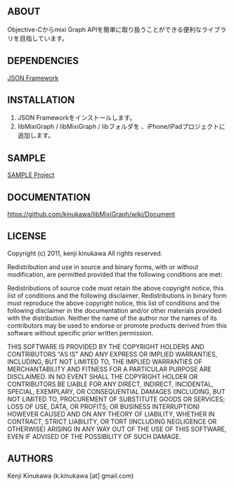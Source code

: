 ## ABOUT
Objective-Cからmixi Graph APIを簡単に取り扱うことができる便利なライブラリを目指しています。

## DEPENDENCIES
[JSON Framework](http://stig.github.com/json-framework/)

## INSTALLATION
1. JSON Frameworkをインストールします。
2. libMixiGraph / libMixiGraph / libフォルダを 、iPhone/iPadプロジェクトに追加します。

## SAMPLE
[SAMPLE Project](https://github.com/kinukawa/libMixiGraph/tree/master/Sample)

## DOCUMENTATION
https://github.com/kinukawa/libMixiGraph/wiki/Document

## LICENSE
 Copyright (c) 2011, kenji kinukawa
 All rights reserved.
 
 Redistribution and use in source and binary forms, with or without modification, are permitted provided that the following conditions are met:
 
 Redistributions of source code must retain the above copyright notice, this list of conditions and the following disclaimer.
 Redistributions in binary form must reproduce the above copyright notice, this list of conditions and the following disclaimer in the documentation and/or other materials provided with the distribution.
 Neither the name of the author nor the names of its contributors may be used to endorse or promote products derived from this software without specific prior written permission.
 
 THIS SOFTWARE IS PROVIDED BY THE COPYRIGHT HOLDERS AND CONTRIBUTORS "AS IS" AND ANY EXPRESS OR IMPLIED WARRANTIES, INCLUDING, BUT NOT LIMITED TO, THE IMPLIED WARRANTIES OF MERCHANTABILITY AND FITNESS FOR A PARTICULAR PURPOSE ARE DISCLAIMED. IN NO EVENT SHALL THE COPYRIGHT HOLDER OR CONTRIBUTORS BE LIABLE FOR ANY DIRECT, INDIRECT, INCIDENTAL, SPECIAL, EXEMPLARY, OR CONSEQUENTIAL DAMAGES (INCLUDING, BUT NOT LIMITED TO, PROCUREMENT OF SUBSTITUTE GOODS OR SERVICES; LOSS OF USE, DATA, OR PROFITS; OR BUSINESS INTERRUPTION) HOWEVER CAUSED AND ON ANY THEORY OF LIABILITY, WHETHER IN CONTRACT, STRICT LIABILITY, OR TORT (INCLUDING NEGLIGENCE OR OTHERWISE) ARISING IN ANY WAY OUT OF THE USE OF THIS SOFTWARE, EVEN IF ADVISED OF THE POSSIBILITY OF SUCH DAMAGE.

## AUTHORS
Kenji Kinukawa (k.kinukawa [at] gmail.com)


